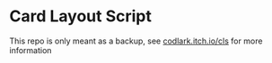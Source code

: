 # Card Layout Script

This repo is only meant as a backup, see [codlark.itch.io/cls](codlark.itch.io/cls) for more information